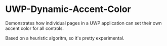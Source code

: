 # UWP-Dynamic-Accent-Color

Demonstrates how individual pages in a UWP application can set their own accent color for all controls.

Based on a heuristic algoritm, so it's pretty experimental.
